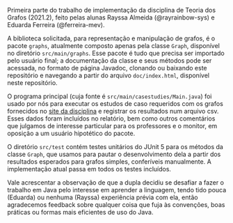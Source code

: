 Primeira parte do trabalho de implementação da disciplina de Teoria dos Grafos 
(2021.2), feito pelas alunas Rayssa Almeida (@rayrainbow-sys) e Eduarda
Ferreira (@ferreira-mev).

A biblioteca solicitada, para representação e manipulação de grafos, é o 
pacote `graphs`, atualmente composto apenas pela classe `Graph`, disponível 
no diretório `src/main/graphs`. Esse pacote é tudo que precisa ser importado 
pelo usuário final; a documentação da classe e seus métodos pode ser 
acessada, no formato de página Javadoc, clonando ou baixando este 
repositório e navegando a partir do arquivo `doc/index.html`, disponível neste repositório.

O programa principal (cuja fonte é `src/main/casestudies/Main.java`) foi 
usado por nós para executar os estudos de caso requeridos com os grafos 
fornecidos no [site da disciplina](https://www.cos.ufrj.br/~daniel/grafos/) 
e registrar os resultados num arquivo csv. Esses dados foram incluídos no 
relatório, bem como outros comentários que julgamos de interesse particular 
para os professores e o monitor, em oposição a um usuário hipotético do pacote.

O diretório `src/test` contém testes unitários do JUnit 5 para os métodos da 
classe `Graph`, que usamos para pautar o desenvolvimento dela a partir dos 
resultados esperados para grafos simples, conferíveis manualmente. A 
implementação atual passa em todos os testes incluídos.

Vale acrescentar a observação de que a dupla decidiu se desafiar a fazer o 
trabalho em Java pelo interesse em aprender a linguagem, tendo tido pouca 
(Eduarda) ou nenhuma (Rayssa) experiência prévia com ela, então agradecemos 
feedback sobre qualquer coisa que fuja às convenções, boas práticas ou 
formas mais eficientes de uso do Java.